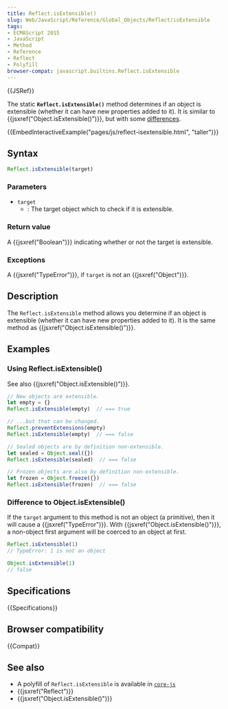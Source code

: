 ```yaml
---
title: Reflect.isExtensible()
slug: Web/JavaScript/Reference/Global_Objects/Reflect/isExtensible
tags:
- ECMAScript 2015
- JavaScript
- Method
- Reference
- Reflect
- Polyfill
browser-compat: javascript.builtins.Reflect.isExtensible
---
```

{{JSRef}}

<span class="seoSummary">The static
<strong><code>Reflect.isExtensible()</code></strong> method determines if an
object is extensible (whether it can have new properties added to it). It is
similar to {{jsxref("Object.isExtensible()")}}, but with some
<a href="#Difference_to_Object.isExtensible">differences</a>.</span>

{{EmbedInteractiveExample("pages/js/reflect-isextensible.html", "taller")}}

## Syntax

```js
Reflect.isExtensible(target)
```

### Parameters

- `target`
  - : The target object which to check if it is extensible.

### Return value

A {{jsxref("Boolean")}} indicating whether or not the target is
extensible.

### Exceptions

A {{jsxref("TypeError")}}, if `target` is not an
{{jsxref("Object")}}.

## Description

The `Reflect.isExtensible` method allows you determine if an object is
extensible (whether it can have new properties added to it). It is the same
method as {{jsxref("Object.isExtensible()")}}.

## Examples

### Using Reflect.isExtensible()

See also {{jsxref("Object.isExtensible()")}}.

```js
// New objects are extensible.
let empty = {}
Reflect.isExtensible(empty)  // === true

// ...but that can be changed.
Reflect.preventExtensions(empty)
Reflect.isExtensible(empty)  // === false

// Sealed objects are by definition non-extensible.
let sealed = Object.seal({})
Reflect.isExtensible(sealed)  // === false

// Frozen objects are also by definition non-extensible.
let frozen = Object.freeze({})
Reflect.isExtensible(frozen)  // === false
```

### Difference to Object.isExtensible()

If the `target` argument to this method is not an object (a primitive), then it
will cause a {{jsxref("TypeError")}}. With
{{jsxref("Object.isExtensible()")}}, a non-object first argument
will be coerced to an object at first.

```js
Reflect.isExtensible(1)
// TypeError: 1 is not an object

Object.isExtensible(1)
// false
```

## Specifications

{{Specifications}}

## Browser compatibility

{{Compat}}

## See also

- A polyfill of `Reflect.isExtensible` is available in
  [`core-js`](https://github.com/zloirock/core-js#ecmascript-reflect)
- {{jsxref("Reflect")}}
- {{jsxref("Object.isExtensible()")}}
